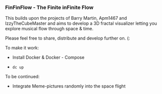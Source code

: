 ### FinFinFlow - The Finite inFinite Flow 

This builds upon the projects of Barry Martin, Apm1467 and IzzyTheCubeMaster and aims to develop a 3D fractal visualizer letting you explore musical flow through space & time. 

Please feel free to share, distribute and develop further on. (:

To make it work:

- Install Docker & Docker - Compose

- `dc up`

To be continued:

- Integrate Meme-pictures randomly into the space flight
